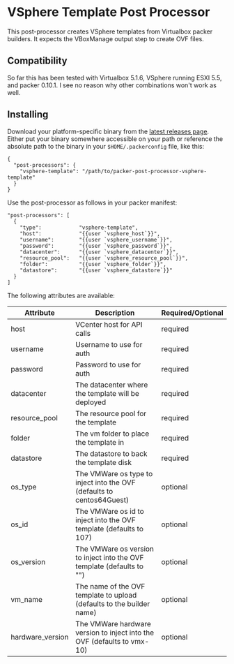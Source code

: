 VSphere Template Post Processor
===============================

This post-processor creates VSphere templates from Virtualbox packer builders. It expects the VBoxManage
output step to create OVF files.

Compatibility
-------------

So far this has been tested with Virtualbox 5.1.6, VSphere running ESXI 5.5, and packer 0.10.1. I see no
reason why other combinations won't work as well.

Installing
----------

Download your platform-specific binary from the [latest releases page](https://github.com/andrewstucki/packer-post-processor-vsphere-template/releases/latest). Either
put your binary somewhere accessible on your path or reference the absolute path to the binary in
your `$HOME/.packerconfig` file, like this:

    {
      "post-processors": {
        "vsphere-template": "/path/to/packer-post-processor-vsphere-template"
      }
    }

Use the post-processor as follows in your packer manifest:

    "post-processors": [
      {
        "type":            "vsphere-template",
        "host":            "{{user `vsphere_host`}}",
        "username":        "{{user `vsphere_username`}}",
        "password":        "{{user `vsphere_password`}}",
        "datacenter":      "{{user `vsphere_datacenter`}}",
        "resource_pool":   "{{user `vsphere_resource_pool`}}",
        "folder":          "{{user `vsphere_folder`}}",
        "datastore":       "{{user `vsphere_datastore`}}"
      }
    ]

The following attributes are available:

| Attribute        | Description                                                             | Required/Optional |
| ---------------- | ----------------------------------------------------------------------- | ----------------- |
| host             | VCenter host for API calls                                              | required          |
| username         | Username to use for auth                                                | required          |
| password         | Password to use for auth                                                | required          |
| datacenter       | The datacenter where the template will be deployed                      | required          |
| resource_pool    | The resource pool for the template                                      | required          |
| folder           | The vm folder to place the template in                                  | required          |
| datastore        | The datastore to back the template disk                                 | required          |
| os_type          | The VMWare os type to inject into the OVF (defaults to centos64Guest)   | optional          |
| os_id            | The VMWare os id to inject into the OVF template (defaults to 107)      | optional          |
| os_version       | The VMWare os version to inject into the OVF template (defaults to "")  | optional          |
| vm_name          | The name of the OVF template to upload (defaults to the builder name)   | optional          |
| hardware_version | The VMWare hardware version to inject into the OVF (defaults to vmx-10) | optional          |
